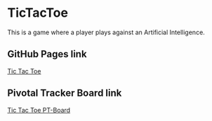 # TicTacToe
This is a game where a player plays against an Artificial Intelligence.

## GitHub Pages link
[Tic Tac Toe](https://llwasampijja.github.io/tictactoe/)

## Pivotal Tracker Board link
[Tic Tac Toe PT-Board](https://www.pivotaltracker.com/n/projects/2402274)
